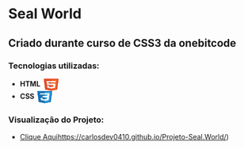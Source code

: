 # Seal World
  ## Criado durante curso de CSS3 da onebitcode

 ### Tecnologias utilizadas: 
    
* **HTML** <img align="center" alt="HTML" height="25" width="35" src="https://raw.githubusercontent.com/devicons/devicon/master/icons/html5/html5-original.svg">
* **CSS**  <img align="center" alt="CSS" height="25" width="35" src="https://raw.githubusercontent.com/devicons/devicon/master/icons/css3/css3-original.svg">

 ### Visualização do Projeto: 
    
* [Clique Aqui](https://carlosdev0410.github.io/Projeto-Seal.World/)https://carlosdev0410.github.io/Projeto-Seal.World/)
